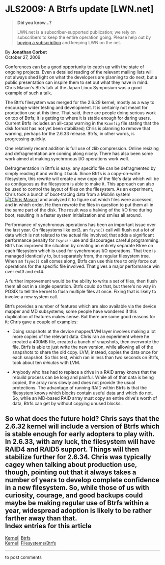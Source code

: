 # JLS2009: A Btrfs update [LWN.net]

> **Did you know...?**
> 
> LWN.net is a subscriber-supported publication; we rely on subscribers to keep the entire operation going. Please help out by [buying a subscription](/Promo/nst-nag4/subscribe) and keeping LWN on the net. 

By **Jonathan Corbet**  
October 27, 2009 

Conferences can be a good opportunity to catch up with the state of ongoing projects. Even a detailed reading of the relevant mailing lists will not always shed light on what the developers are planning to do next, but a public presentation can inspire them to set out what they have in mind. Chris Mason's Btrfs talk at the Japan Linux Symposium was a good example of such a talk. 

The Btrfs filesystem was merged for the 2.6.29 kernel, mostly as a way to encourage wider testing and development. It is certainly not meant for production use at this time. That said, there are people doing serious work on top of Btrfs; it is getting to where it is stable enough for daring users. Current Btrfs includes an all-caps warning in the `Kconfig` file stating that the disk format has not yet been stabilized; Chris is planning to remove that warning, perhaps for the 2.6.33 release. Btrfs, in other words, is progressing quickly. 

One relatively recent addition is full use of zlib compression. Online resizing and defragmentation are coming along nicely. There has also been some work aimed at making synchronous I/O operations work well. 

Defragmentation in Btrfs is easy: any specific file can be defragmented by simply reading it and writing it back. Since Btrfs is a copy-on-write filesystem, this rewrite will create a new copy of the file's data which will be as contiguous as the filesystem is able to make it. This approach can also be used to control the layout of files on the filesystem. As an experiment, Chris took a bunch of boot-tracing data from a Moblin system [![\[Chris Mason\]](https://static.lwn.net/images/conf/ks-jls-09/chris-mason-sm.jpg)](/Articles/358959/) and analyzed it to figure out which files were accessed, and in which order. He then rewrote the files in question to put them all in the same part of the disk. The result was a halving of the I/O time during boot, resulting in a faster system initialization and smiles all around. 

Performance of synchronous operations has been an important issue over the last year. On filesystems like ext3, an `fsync()` call will flush out a lot of data which is not related to the actual file involved; that adds a significant performance penalty for `fsync()` use and discourages careful programming. Btrfs has improved the situation by creating an entirely separate Btree on each filesystem which is used for synchronous I/O operations. That tree is managed identically to, but separately from, the regular filesystem tree. When an `fsync()` call comes along, Btrfs can use this tree to only force out operations for the specific file involved. That gives a major performance win over ext3 and ext4. 

A further improvement would be the ability to write a set of files, then flush them all out in a single operation. Btrfs could do that, but there's no way in POSIX to tell the kernel to flush multiple files at once. Fixing that is likely to involve a new system call. 

Btrfs provides a number of features which are also available via the device mapper and MD subsystems; some people have wondered if this duplication of features makes sense. But there are some good reasons for it; Chris gave a couple of examples: 

  * Doing snapshots at the device mapper/LVM layer involves making a lot more copies of the relevant data. Chris ran an experiment where he created a 400MB file, created a bunch of snapshots, then overwrote the file. Btrfs is able to just write the new version, while allowing all of the snapshots to share the old copy. LVM, instead, copies the data once for each snapshot. So this test, which ran in less than two seconds on Btrfs, took about ten _minutes_ with LVM. 

  * Anybody who has had to replace a drive in a RAID array knows that the rebuild process can be long and painful. While all of that data is being copied, the array runs slowly and does not provide the usual protections. The advantage of running RAID within Btrfs is that the filesystem knows which blocks contain useful data and which do not. So, while an MD-based RAID array must copy an entire drive's worth of data, Btrfs can get by without copying unused blocks. 




So what does the future hold? Chris says that the 2.6.32 kernel will include a version of Btrfs which is stable enough for early adopters to play with. In 2.6.33, with any luck, the filesystem will have RAID4 and RAID5 support. Things will then stabilize further for 2.6.34. Chris was typically cagey when talking about production use, though, pointing out that it always takes a number of years to develop complete confidence in a new filesystem. So, while those of us with curiosity, courage, and good backups could maybe be making regular use of Btrfs within a year, widespread adoption is likely to be rather farther away than that.  
Index entries for this article  
---  
[Kernel](/Kernel/Index)| [Btrfs](/Kernel/Index#Btrfs)  
[Kernel](/Kernel/Index)| [Filesystems/Btrfs](/Kernel/Index#Filesystems-Btrfs)  
  


* * *

to post comments 

